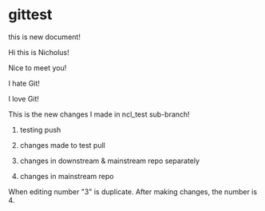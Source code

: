 # gittest

this is new document!

Hi this is Nicholus!

Nice to meet you!

I hate Git!

I love Git!


This is the new changes I made in ncl_test sub-branch!


1. testing push

2. changes made to test pull


3. changes in downstream & mainstream repo separately

3. changes in mainstream repo

When editing number "3" is duplicate. After making changes, the number is 4. 
